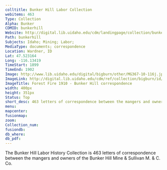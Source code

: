 ```yaml
---
colltitle: Bunker Hill Labor Collection
webitems: 463
Type: Collection
Alpha: Bunker
CDMID: bunkerhill
Website: http://digital.lib.uidaho.edu/cdm/landingpage/collection/bunkerhill
Path: bunkerhill
Subjects: Idaho; Mining; Labor;
MediaType: documents; correspondence
Location: Wardner, ID
Lat: 47.523164
Long: -116.13419
TimeStart: 1899
TimeEnd: 1902
Image: http://www.lib.uidaho.edu/digital/bigburn/other/MG367-10-116j.jpg
ImageLink: http://digital.lib.uidaho.edu/cdm/ref/collection/bigburn/id/45
ImageTitle: Forest Fire 1910 - Bunker Hill correspondence
width: 400px
height: 351px
Status: Top
short_desc: 463 letters of correspondence between the mangers and owners of the Bunker Hill Mine and Sullivan M. & C. Co.
menu: 
mapcenter: 
fusionmap: 
zoom: 
Collection_num: 
fusiondb: 
db_where: 
db_pdf: 
---
```

The Bunker Hill Labor History Collection is 463 letters of correspondence between the mangers and owners of the Bunker Hill Mine & Sullivan M. & C. Co.